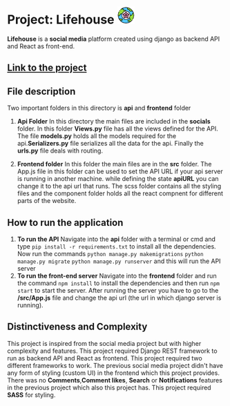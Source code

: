 # Project: Lifehouse <img width="40px" src="https://raw.githubusercontent.com/logolica99/lifehouse/master/frontend/src/components/img/icons/around-the-world.png" alt="logo">
**Lifehouse** is a **social media**  platform created using django as backend API and React as front-end.


## [Link to the project](https://lifehousegg.netlify.com)
## File description
Two important folders in this directory is **api** and **frontend** folder

1. **Api Folder**
    In this directory the main files are included in the **socials** folder. In this folder **Views.py** file  has all the views defined for 
    the API. The file **models.py** holds all the models required for the api.**Serializers.py** file serializes all the data for the api. 
    Finally the **urls.py** file deals with routing.

2. **Frontend folder**
    In this folder the main files are in the **src** folder. The App.js file in this folder can be used to set the API URL if your api server is running in another machine. while defining the state **apiURL** you can change it to the api url that runs.
    The scss folder contains all the styling files and the component folder holds all the react compnent for different parts of the website.



## How to run the application
1. **To run the API**
    Navigate into the **api** folder with a terminal or cmd and type
    `pip install -r requirements.txt`
    to install all the dependencies. Now run the commands
    `python manage.py makemigrations`
    `python manage.py migrate`
    `python manage.py runserver`
    and this will run the API server
2. **To run the front-end server**
    Navigate into the **frontend** folder and run the command 
    `npm install` 
    to install the dependencies and then run
    `npm start`
    to start the server. After running the server you have to go to the **/src/App.js** file and change the api url (the url in which django server is running).





## Distinctiveness and Complexity

This project is inspired from the social media project but with higher complexity and features.
This project required Django REST framework to run as backend API and React as frontend. This project required two different frameworks to work.
The previous social media project didn't have any form of styling (custom UI) in the frontend which this project provides.
There was  no **Comments**,**Comment likes**, **Search**  or **Notifications** features in the previous project which also this project has. This project required **SASS** for styling.



